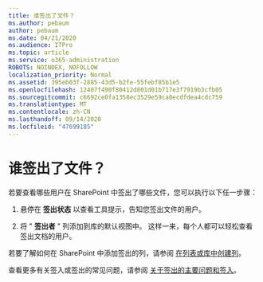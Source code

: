 ```yaml
---
title: 谁签出了文件？
ms.author: pebaum
author: pebaum
ms.date: 04/21/2020
ms.audience: ITPro
ms.topic: article
ms.service: o365-administration
ROBOTS: NOINDEX, NOFOLLOW
localization_priority: Normal
ms.assetid: 395eb03f-2885-43d5-b2fe-55febf85b1e5
ms.openlocfilehash: 12407f490f80412d801d01b717e3f7919b3cfb05
ms.sourcegitcommit: c6692ce0fa1358ec3529e59ca0ecdfdea4cdc759
ms.translationtype: MT
ms.contentlocale: zh-CN
ms.lasthandoff: 09/14/2020
ms.locfileid: "47699185"
---
```

# <a name="who-has-a-file-checked-out"></a>谁签出了文件？

若要查看哪些用户在 SharePoint 中签出了哪些文件，您可以执行以下任一步骤：
  
1. 悬停在 **签出状态** 以查看工具提示，告知您签出文件的用户。 
    
2. 将 " **签出者** " 列添加到库的默认视图中。 这样一来，每个人都可以轻松查看签出文档的用户。 
    
若要了解如何在 SharePoint 中添加签出的列，请参阅 [在列表或库中创建列](https://go.microsoft.com/fwlink/?linkid=2019591)。 
  
查看更多有关签入或签出的常见问题，请参阅 [关于签出的主要问题和签入](https://go.microsoft.com/fwlink/?linkid=2018786)。
  

